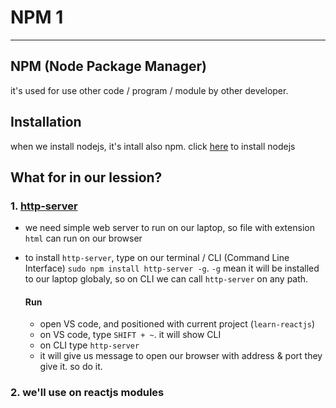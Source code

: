 # NPM 1

---

## NPM (Node Package Manager)

it's used for use other code / program / module by other developer.

## Installation

when we install nodejs, it's intall also npm. click [here](https://nodejs.org/en/download/) to install nodejs

## What for in our lession?

### 1. [http-server](https://www.npmjs.com/package/http-server)

* we need simple web server to run on our laptop, so file with extension `html` can run on our browser
* to install `http-server`, type on our terminal / CLI (Command Line Interface) `sudo npm install http-server -g`. `-g` mean it will be installed to our laptop globaly, so on CLI we can call `http-server` on any path.

    #### Run
  * open VS code, and positioned with current project (`learn-reactjs`)
  * on VS code, type `SHIFT + ~`. it will show CLI
  * on CLI type `http-server`
  * it will give us message to open our browser with address & port they give it. so do it.

### 2. we'll use on reactjs modules